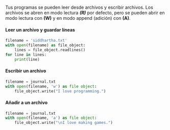 Tus programas se pueden leer desde archivos y escribir archivos. Los archivos se abren en modo lectura ***(R)*** por defecto, pero se pueden abrir en modo lectura con **(W)** y en modo append (adición) con **(A)**.

#### Leer un archivo y guardar líneas 

```python
filename = 'siddhartha.txt'
with open(filename) as file_object:
	lines = file_object.readlines()
for line in lines:
	print(line)
```

#### Escribir un archivo

```python
filename = journal.txt
with open(filename, 'w') as file object:
	file_object.write("I love programming.")
```

#### Añadir a un archivo
```python
filename = journal.txt
with open(filename, 'a') as file object:
	file_object.write("\nI love making games.")
```

